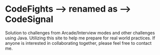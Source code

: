 # CodeFights --> renamed as --> CodeSignal

Solution to challenges from Arcade/Interview modes and other challenges using Java.
Utilizing this site to help me prepare for real world practices. If anyone is interested in collaborating together,
please feel free to contact me.



